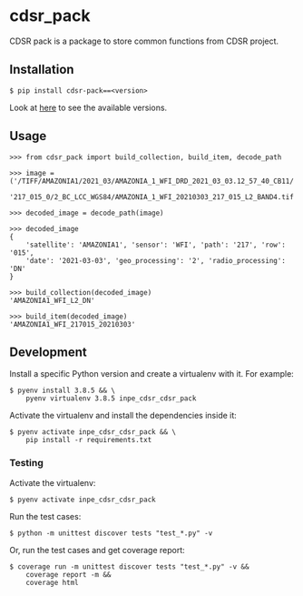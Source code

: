 # cdsr_pack

CDSR pack is a package to store common functions from CDSR project.


## Installation

```
$ pip install cdsr-pack==<version>
```

Look at [here](https://pypi.org/project/cdsr-pack/#history) to see the available versions.


## Usage

```
>>> from cdsr_pack import build_collection, build_item, decode_path

>>> image = ('/TIFF/AMAZONIA1/2021_03/AMAZONIA_1_WFI_DRD_2021_03_03.12_57_40_CB11/'
             '217_015_0/2_BC_LCC_WGS84/AMAZONIA_1_WFI_20210303_217_015_L2_BAND4.tif')

>>> decoded_image = decode_path(image)

>>> decoded_image
{
    'satellite': 'AMAZONIA1', 'sensor': 'WFI', 'path': '217', 'row': '015',
    'date': '2021-03-03', 'geo_processing': '2', 'radio_processing': 'DN'
}

>>> build_collection(decoded_image)
'AMAZONIA1_WFI_L2_DN'

>>> build_item(decoded_image)
'AMAZONIA1_WFI_217015_20210303'
```

## Development

Install a specific Python version and create a virtualenv with it. For example:

```
$ pyenv install 3.8.5 && \
    pyenv virtualenv 3.8.5 inpe_cdsr_cdsr_pack
```

Activate the virtualenv and install the dependencies inside it:

```
$ pyenv activate inpe_cdsr_cdsr_pack && \
    pip install -r requirements.txt
```


### Testing

Activate the virtualenv:

```
$ pyenv activate inpe_cdsr_cdsr_pack
```

Run the test cases:

```
$ python -m unittest discover tests "test_*.py" -v
```

Or, run the test cases and get coverage report:

```
$ coverage run -m unittest discover tests "test_*.py" -v &&
    coverage report -m &&
    coverage html
```
